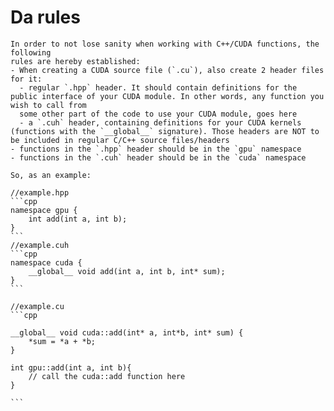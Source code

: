 # Da rules
    
    In order to not lose sanity when working with C++/CUDA functions, the following 
    rules are hereby established:
    - When creating a CUDA source file (`.cu`), also create 2 header files for it:
      - regular `.hpp` header. It should contain definitions for the public interface of your CUDA module. In other words, any function you wish to call from 
      some other part of the code to use your CUDA module, goes here
      - a `.cuh` header, containing definitions for your CUDA kernels (functions with the `__global__` signature). Those headers are NOT to be included in regular C/C++ source files/headers
    - functions in the `.hpp` header should be in the `gpu` namespace
    - functions in the `.cuh` header should be in the `cuda` namespace
    
    So, as an example:
    
    //example.hpp
    ```cpp
    namespace gpu {
        int add(int a, int b);
    }
    ```
    //example.cuh
    ```cpp
    namespace cuda {
        __global__ void add(int a, int b, int* sum);
    }
    ```
    
    //example.cu
    ```cpp
    
    __global__ void cuda::add(int* a, int*b, int* sum) {
        *sum = *a + *b;
    }
    
    int gpu::add(int a, int b){
        // call the cuda::add function here
    }
    
    ```

